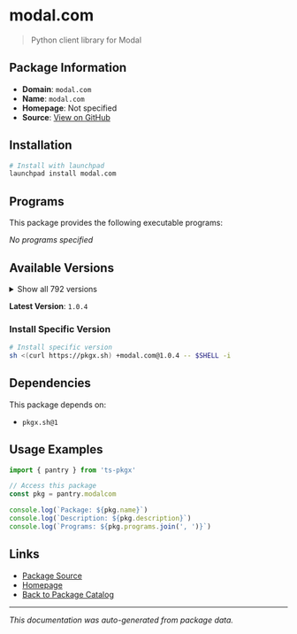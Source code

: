 # modal.com

> Python client library for Modal

## Package Information

- **Domain**: `modal.com`
- **Name**: `modal.com`
- **Homepage**: Not specified
- **Source**: [View on GitHub](https://github.com/pkgxdev/pantry/tree/main/projects/modal.com/package.yml)

## Installation

```bash
# Install with launchpad
launchpad install modal.com
```

## Programs

This package provides the following executable programs:

*No programs specified*

## Available Versions

<details>
<summary>Show all 792 versions</summary>

- `1.0.4`, `1.0.3`, `1.0.2`, `1.0.1`, `1.0.0`
- `0.77.0`, `0.76.5`, `0.76.4`, `0.76.3`, `0.76.2`
- `0.76.1`, `0.76.0`, `0.75.8`, `0.75.7`, `0.75.6`
- `0.75.5`, `0.75.4`, `0.75.3`, `0.75.2`, `0.75.1`
- `0.75.0`, `0.74.63`, `0.74.62`, `0.74.61`, `0.74.60`
- `0.74.59`, `0.74.58`, `0.74.57`, `0.74.56`, `0.74.55`
- `0.74.54`, `0.74.53`, `0.74.52`, `0.74.51`, `0.74.50`
- `0.74.49`, `0.74.48`, `0.74.47`, `0.74.46`, `0.74.45`
- `0.74.44`, `0.74.43`, `0.74.42`, `0.74.41`, `0.74.40`
- `0.74.39`, `0.74.38`, `0.74.37`, `0.74.36`, `0.74.35`
- `0.74.34`, `0.74.33`, `0.74.32`, `0.74.31`, `0.74.30`
- `0.74.29`, `0.74.28`, `0.74.27`, `0.74.26`, `0.74.25`
- `0.74.24`, `0.74.23`, `0.74.22`, `0.74.21`, `0.74.20`
- `0.74.19`, `0.74.18`, `0.74.17`, `0.74.16`, `0.74.15`
- `0.74.14`, `0.74.13`, `0.74.12`, `0.74.11`, `0.74.10`
- `0.74.9`, `0.74.8`, `0.74.7`, `0.74.6`, `0.74.5`
- `0.74.4`, `0.74.3`, `0.74.2`, `0.74.1`, `0.74.0`
- `0.73.173`, `0.73.172`, `0.73.171`, `0.73.170`, `0.73.169`
- `0.73.168`, `0.73.167`, `0.73.166`, `0.73.165`, `0.73.164`
- `0.73.163`, `0.73.162`, `0.73.161`, `0.73.160`, `0.73.159`
- `0.73.158`, `0.73.157`, `0.73.156`, `0.73.155`, `0.73.154`
- `0.73.153`, `0.73.152`, `0.73.151`, `0.73.150`, `0.73.149`
- `0.73.148`, `0.73.147`, `0.73.146`, `0.73.145`, `0.73.144`
- `0.73.143`, `0.73.142`, `0.73.141`, `0.73.140`, `0.73.139`
- `0.73.138`, `0.73.137`, `0.73.136`, `0.73.135`, `0.73.134`
- `0.73.133`, `0.73.132`, `0.73.131`, `0.73.130`, `0.73.129`
- `0.73.128`, `0.73.127`, `0.73.126`, `0.73.125`, `0.73.124`
- `0.73.123`, `0.73.122`, `0.73.121`, `0.73.120`, `0.73.119`
- `0.73.118`, `0.73.117`, `0.73.116`, `0.73.115`, `0.73.114`
- `0.73.113`, `0.73.112`, `0.73.111`, `0.73.110`, `0.73.109`
- `0.73.108`, `0.73.107`, `0.73.106`, `0.73.105`, `0.73.104`
- `0.73.103`, `0.73.102`, `0.73.101`, `0.73.100`, `0.73.99`
- `0.73.98`, `0.73.97`, `0.73.96`, `0.73.95`, `0.73.94`
- `0.73.93`, `0.73.92`, `0.73.91`, `0.73.90`, `0.73.89`
- `0.73.88`, `0.73.87`, `0.73.86`, `0.73.85`, `0.73.84`
- `0.73.83`, `0.73.82`, `0.73.81`, `0.73.80`, `0.73.79`
- `0.73.78`, `0.73.77`, `0.73.76`, `0.73.75`, `0.73.74`
- `0.73.73`, `0.73.72`, `0.73.71`, `0.73.70`, `0.73.69`
- `0.73.68`, `0.73.67`, `0.73.66`, `0.73.65`, `0.73.64`
- `0.73.63`, `0.73.62`, `0.73.61`, `0.73.60`, `0.73.59`
- `0.73.58`, `0.73.57`, `0.73.56`, `0.73.55`, `0.73.54`
- `0.73.53`, `0.73.52`, `0.73.51`, `0.73.50`, `0.73.49`
- `0.73.48`, `0.73.47`, `0.73.46`, `0.73.45`, `0.73.44`
- `0.73.43`, `0.73.42`, `0.73.41`, `0.73.40`, `0.73.39`
- `0.73.38`, `0.73.37`, `0.73.36`, `0.73.35`, `0.73.34`
- `0.73.33`, `0.73.32`, `0.73.31`, `0.73.30`, `0.73.29`
- `0.73.28`, `0.73.27`, `0.73.26`, `0.73.25`, `0.73.24`
- `0.73.23`, `0.73.22`, `0.73.21`, `0.73.20`, `0.73.19`
- `0.73.18`, `0.73.17`, `0.73.16`, `0.73.15`, `0.73.14`
- `0.73.13`, `0.73.12`, `0.73.11`, `0.73.10`, `0.73.9`
- `0.73.8`, `0.73.7`, `0.73.6`, `0.73.5`, `0.73.4`
- `0.73.3`, `0.73.2`, `0.73.1`, `0.73.0`, `0.72.58`
- `0.72.57`, `0.72.56`, `0.72.55`, `0.72.54`, `0.72.53`
- `0.72.52`, `0.72.51`, `0.72.50`, `0.72.49`, `0.72.48`
- `0.72.47`, `0.72.46`, `0.72.45`, `0.72.44`, `0.72.43`
- `0.72.42`, `0.72.41`, `0.72.40`, `0.72.39`, `0.72.38`
- `0.72.37`, `0.72.36`, `0.72.35`, `0.72.34`, `0.72.33`
- `0.72.32`, `0.72.31`, `0.72.30`, `0.72.29`, `0.72.28`
- `0.72.27`, `0.72.26`, `0.72.25`, `0.72.24`, `0.72.23`
- `0.72.22`, `0.72.21`, `0.72.20`, `0.72.19`, `0.72.18`
- `0.72.17`, `0.72.16`, `0.72.15`, `0.72.14`, `0.72.13`
- `0.72.12`, `0.72.11`, `0.72.10`, `0.72.9`, `0.72.8`
- `0.72.7`, `0.72.6`, `0.72.5`, `0.72.4`, `0.72.3`
- `0.72.2`, `0.72.1`, `0.72.0`, `0.71.13`, `0.71.12`
- `0.71.11`, `0.71.10`, `0.71.9`, `0.71.8`, `0.71.7`
- `0.71.6`, `0.71.5`, `0.71.4`, `0.71.3`, `0.71.2`
- `0.71.1`, `0.71.0`, `0.70.7`, `0.70.6`, `0.70.5`
- `0.70.4`, `0.70.3`, `0.70.2`, `0.70.1`, `0.70.0`
- `0.69.2`, `0.69.1`, `0.69.0`, `0.68.55`, `0.68.54`
- `0.68.53`, `0.68.52`, `0.68.51`, `0.68.50`, `0.68.49`
- `0.68.48`, `0.68.47`, `0.68.46`, `0.68.45`, `0.68.44`
- `0.68.43`, `0.68.42`, `0.68.41`, `0.68.40`, `0.68.39`
- `0.68.38`, `0.68.37`, `0.68.36`, `0.68.35`, `0.68.34`
- `0.68.33`, `0.68.32`, `0.68.31`, `0.68.30`, `0.68.29`
- `0.68.28`, `0.68.27`, `0.68.26`, `0.68.25`, `0.68.24`
- `0.68.23`, `0.68.22`, `0.68.21`, `0.68.20`, `0.68.19`
- `0.68.18`, `0.68.17`, `0.68.16`, `0.68.15`, `0.68.14`
- `0.68.13`, `0.68.12`, `0.68.11`, `0.68.10`, `0.68.9`
- `0.68.8`, `0.68.7`, `0.68.6`, `0.68.5`, `0.68.4`
- `0.68.3`, `0.68.2`, `0.68.1`, `0.68.0`, `0.67.47`
- `0.67.46`, `0.67.45`, `0.67.44`, `0.67.43`, `0.67.42`
- `0.67.41`, `0.67.40`, `0.67.39`, `0.67.38`, `0.67.37`
- `0.67.36`, `0.67.35`, `0.67.34`, `0.67.33`, `0.67.32`
- `0.67.31`, `0.67.30`, `0.67.29`, `0.67.28`, `0.67.27`
- `0.67.26`, `0.67.25`, `0.67.24`, `0.67.23`, `0.67.22`
- `0.67.21`, `0.67.20`, `0.67.19`, `0.67.18`, `0.67.17`
- `0.67.16`, `0.67.15`, `0.67.14`, `0.67.13`, `0.67.12`
- `0.67.11`, `0.67.10`, `0.67.9`, `0.67.8`, `0.67.7`
- `0.67.6`, `0.67.5`, `0.67.4`, `0.67.3`, `0.67.2`
- `0.67.1`, `0.67.0`, `0.66.52`, `0.66.51`, `0.66.50`
- `0.66.49`, `0.66.48`, `0.66.47`, `0.66.46`, `0.66.45`
- `0.66.44`, `0.66.43`, `0.66.42`, `0.66.41`, `0.66.40`
- `0.66.39`, `0.66.38`, `0.66.37`, `0.66.36`, `0.66.35`
- `0.66.34`, `0.66.33`, `0.66.32`, `0.66.31`, `0.66.30`
- `0.66.29`, `0.66.28`, `0.66.27`, `0.66.26`, `0.66.25`
- `0.66.24`, `0.66.23`, `0.66.22`, `0.66.21`, `0.66.20`
- `0.66.19`, `0.66.18`, `0.66.17`, `0.66.16`, `0.66.15`
- `0.66.14`, `0.66.13`, `0.66.12`, `0.66.11`, `0.66.10`
- `0.66.9`, `0.66.8`, `0.66.7`, `0.66.6`, `0.66.5`
- `0.66.4`, `0.66.3`, `0.66.2`, `0.66.1`, `0.66.0`
- `0.65.66`, `0.65.65`, `0.65.64`, `0.65.63`, `0.65.62`
- `0.65.61`, `0.65.60`, `0.65.59`, `0.65.58`, `0.65.57`
- `0.65.56`, `0.65.55`, `0.65.54`, `0.65.53`, `0.65.52`
- `0.65.51`, `0.65.50`, `0.65.49`, `0.65.48`, `0.65.47`
- `0.65.46`, `0.65.45`, `0.65.44`, `0.65.43`, `0.65.42`
- `0.65.41`, `0.65.40`, `0.65.39`, `0.65.38`, `0.65.37`
- `0.65.36`, `0.65.35`, `0.65.34`, `0.65.33`, `0.65.32`
- `0.65.31`, `0.65.30`, `0.65.29`, `0.65.28`, `0.65.27`
- `0.65.26`, `0.65.25`, `0.65.24`, `0.65.23`, `0.65.22`
- `0.65.21`, `0.65.20`, `0.65.19`, `0.65.18`, `0.65.17`
- `0.65.16`, `0.65.15`, `0.65.14`, `0.65.13`, `0.65.12`
- `0.65.11`, `0.65.10`, `0.65.9`, `0.65.8`, `0.65.7`
- `0.65.6`, `0.65.5`, `0.65.4`, `0.65.3`, `0.65.2`
- `0.65.1`, `0.65.0`, `0.64.235`, `0.64.234`, `0.64.233`
- `0.64.232`, `0.64.231`, `0.64.230`, `0.64.229`, `0.64.228`
- `0.64.227`, `0.64.226`, `0.64.225`, `0.64.224`, `0.64.223`
- `0.64.222`, `0.64.221`, `0.64.220`, `0.64.219`, `0.64.218`
- `0.64.217`, `0.64.216`, `0.64.215`, `0.64.214`, `0.64.213`
- `0.64.212`, `0.64.211`, `0.64.210`, `0.64.209`, `0.64.208`
- `0.64.207`, `0.64.206`, `0.64.205`, `0.64.204`, `0.64.203`
- `0.64.202`, `0.64.201`, `0.64.200`, `0.64.199`, `0.64.198`
- `0.64.197`, `0.64.196`, `0.64.195`, `0.64.194`, `0.64.193`
- `0.64.192`, `0.64.191`, `0.64.190`, `0.64.189`, `0.64.188`
- `0.64.187`, `0.64.186`, `0.64.185`, `0.64.184`, `0.64.183`
- `0.64.182`, `0.64.181`, `0.64.180`, `0.64.178`, `0.64.177`
- `0.64.176`, `0.64.175`, `0.64.174`, `0.64.173`, `0.64.172`
- `0.64.171`, `0.64.170`, `0.64.169`, `0.64.168`, `0.64.167`
- `0.64.166`, `0.64.165`, `0.64.164`, `0.64.163`, `0.64.162`
- `0.64.161`, `0.64.160`, `0.64.159`, `0.64.158`, `0.64.157`
- `0.64.156`, `0.64.155`, `0.64.154`, `0.64.153`, `0.64.152`
- `0.64.151`, `0.64.150`, `0.64.149`, `0.64.148`, `0.64.147`
- `0.64.146`, `0.64.145`, `0.64.144`, `0.64.143`, `0.64.142`
- `0.64.141`, `0.64.140`, `0.64.139`, `0.64.138`, `0.64.137`
- `0.64.136`, `0.64.135`, `0.64.134`, `0.64.133`, `0.64.132`
- `0.64.131`, `0.64.130`, `0.64.129`, `0.64.128`, `0.64.127`
- `0.64.126`, `0.64.125`, `0.64.124`, `0.64.123`, `0.64.122`
- `0.64.121`, `0.64.120`, `0.64.119`, `0.64.118`, `0.64.117`
- `0.64.116`, `0.64.115`, `0.64.114`, `0.64.113`, `0.64.112`
- `0.64.111`, `0.64.110`, `0.64.109`, `0.64.108`, `0.64.107`
- `0.64.106`, `0.64.105`, `0.64.104`, `0.64.103`, `0.64.102`
- `0.64.101`, `0.64.100`, `0.64.99`, `0.64.98`, `0.64.97`
- `0.64.96`, `0.64.95`, `0.64.94`, `0.64.93`, `0.64.92`
- `0.64.91`, `0.64.90`, `0.64.89`, `0.64.88`, `0.64.87`
- `0.64.86`, `0.64.85`, `0.64.84`, `0.64.82`, `0.64.79`
- `0.64.78`, `0.64.77`, `0.64.76`, `0.64.75`, `0.64.74`
- `0.64.73`, `0.64.72`, `0.64.71`, `0.64.70`, `0.64.69`
- `0.64.68`, `0.64.67`, `0.64.66`, `0.64.65`, `0.64.64`
- `0.64.63`, `0.64.62`, `0.64.61`, `0.64.60`, `0.64.59`
- `0.64.58`, `0.64.57`, `0.64.56`, `0.64.55`, `0.64.54`
- `0.64.53`, `0.64.52`, `0.64.51`, `0.64.50`, `0.64.49`
- `0.64.48`, `0.64.47`, `0.64.46`, `0.64.45`, `0.64.44`
- `0.64.43`, `0.64.42`, `0.64.41`, `0.64.40`, `0.64.39`
- `0.64.38`, `0.64.37`, `0.64.36`, `0.64.35`, `0.64.34`
- `0.64.33`, `0.64.32`, `0.64.31`, `0.64.30`, `0.64.29`
- `0.64.28`, `0.64.27`, `0.64.26`, `0.64.25`, `0.64.24`
- `0.64.23`, `0.64.22`, `0.64.21`, `0.64.20`, `0.64.19`
- `0.64.18`, `0.64.17`, `0.64.16`, `0.64.15`, `0.64.14`
- `0.64.13`, `0.64.12`, `0.64.11`, `0.64.10`, `0.64.9`
- `0.64.8`, `0.64.7`

</details>

**Latest Version**: `1.0.4`

### Install Specific Version

```bash
# Install specific version
sh <(curl https://pkgx.sh) +modal.com@1.0.4 -- $SHELL -i
```

## Dependencies

This package depends on:

- `pkgx.sh@1`

## Usage Examples

```typescript
import { pantry } from 'ts-pkgx'

// Access this package
const pkg = pantry.modalcom

console.log(`Package: ${pkg.name}`)
console.log(`Description: ${pkg.description}`)
console.log(`Programs: ${pkg.programs.join(', ')}`)
```

## Links

- [Package Source](https://github.com/pkgxdev/pantry/tree/main/projects/modal.com/package.yml)
- [Homepage](#)
- [Back to Package Catalog](../package-catalog.md)

---

*This documentation was auto-generated from package data.*
